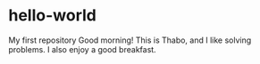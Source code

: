 # hello-world
My first repository
Good morning!
This is Thabo, and I like solving problems. I also enjoy a good breakfast.
